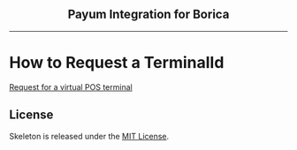 <h2 align="center">Payum Integration for Borica</h2>

---

# How to Request a TerminalId
[Request for a virtual POS terminal](https://help.cloudcart.com/en/support/solutions/articles/77000469050-settings-and-activation-of-the-new-type-of-borica-s-vpos-way4#Request-for-a-virtual-POS-terminal)

## License

Skeleton is released under the [MIT License](LICENSE).
